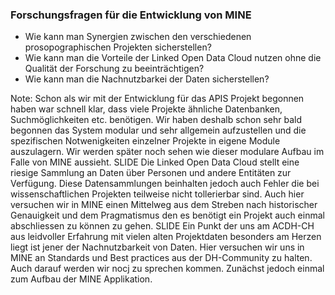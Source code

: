 ### Forschungsfragen für die Entwicklung von MINE

- Wie kann man Synergien zwischen den verschiedenen prosopographischen Projekten sicherstellen?<!-- .element: class="fragment" -->
- Wie kann man die Vorteile der Linked Open Data Cloud nutzen ohne die Qualität der Forschung zu beeinträchtigen?<!-- .element: class="fragment" -->
- Wie kann man die Nachnutzbarkei der Daten sicherstellen?<!-- .element: class="fragment" -->

Note:
    Schon als wir mit der Entwicklung für das APIS Projekt begonnen haben war schnell klar, dass viele Projekte ähnliche Datenbanken, Suchmöglichkeiten etc. benötigen.
    Wir haben deshalb schon sehr bald begonnen das System modular und sehr allgemein aufzustellen und die spezifischen Notwenigkeiten einzelner Projekte in eigene Module auszulagern.
    Wir werden später noch sehen wie dieser modulare Aufbau im Falle von MINE aussieht.
    SLIDE
    Die Linked Open Data Cloud stellt eine riesige Sammlung an Daten über Personen und andere Entitäten zur Verfügung. Diese Datensammlungen beinhalten jedoch auch Fehler
    die bei wissenschaftlichen Projekten teilweise nicht tollerierbar sind. Auch hier versuchen wir in MINE einen Mittelweg aus dem Streben nach historischer Genauigkeit und
    dem Pragmatismus den es benötigt ein Projekt auch einmal abschliessen zu können zu gehen.
    SLIDE
    Ein Punkt der uns am ACDH-CH aus leidvoller Erfahrung mit vielen alten Projektdaten besonders am Herzen liegt ist jener der Nachnutzbarkeit von Daten.
    Hier versuchen wir uns in MINE an Standards und Best practices aus der DH-Community zu halten. Auch darauf werden wir nocj zu sprechen kommen. Zunächst jedoch einmal zum Aufbau der MINE Applikation.